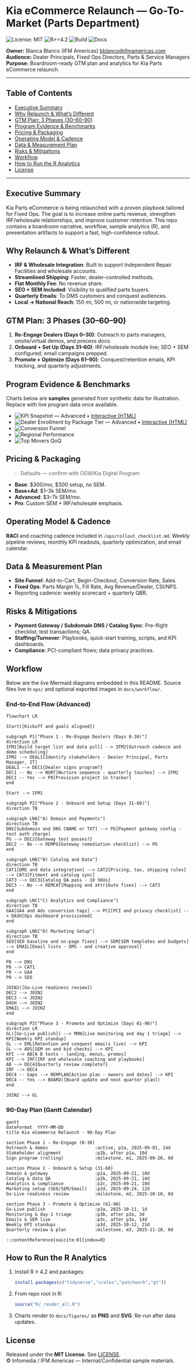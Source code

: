 # Kia eCommerce Relaunch — Go-To-Market (Parts Department)

![License: MIT](https://img.shields.io/badge/License-MIT-green.svg)
![R>=4.2](https://img.shields.io/badge/R-%3E%3D4.2-blue.svg)
![Build](https://img.shields.io/badge/Build-R_Graphs-success.svg)
![Docs](https://img.shields.io/badge/Docs-Updated-brightgreen.svg)

**Owner:** Blanca Blanco (IFM Americas) <bblanco@ifmamericas.com>  
**Audience:** Dealer Principals, Fixed Ops Directors, Parts & Service Managers  
**Purpose:** Boardroom-ready GTM plan and analytics for Kia Parts eCommerce relaunch.

---

## Table of Contents
- [Executive Summary](#executive-summary)
- [Why Relaunch & What’s Different](#why-relaunch--whats-different)
- [GTM Plan: 3 Phases (30–60–90)](#gtm-plan-3-phases-306090)
- [Program Evidence & Benchmarks](#program-evidence--benchmarks)
- [Pricing & Packaging](#pricing--packaging)
- [Operating Model & Cadence](#operating-model--cadence)
- [Data & Measurement Plan](#data--measurement-plan)
- [Risks & Mitigations](#risks--mitigations)
- [Workflow](#workflow)
- [How to Run the R Analytics](#how-to-run-the-r-analytics)
- [License](#license)

---

## Executive Summary
Kia Parts eCommerce is being relaunched with a proven playbook tailored for Fixed Ops. The goal is to increase online parts revenue, strengthen IRF/wholesale relationships, and improve customer retention. This repo contains a boardroom narrative, workflow, sample analytics (R), and presentation artifacts to support a fast, high-confidence rollout.

## Why Relaunch & What’s Different
- **IRF & Wholesale Integration**: Built to support Independent Repair Facilities and wholesale accounts.  
- **Streamlined Shipping**: Faster, dealer-controlled methods.  
- **Flat Monthly Fee**: No revenue share.  
- **SEO + SEM Included**: Visibility to qualified parts buyers.  
- **Quarterly Emails**: To DMS customers and conquest audiences.  
- **Local → National Reach**: 150 mi, 500 mi, or nationwide targeting.

## GTM Plan: 3 Phases (30–60–90)
1. **Re-Engage Dealers (Days 0–30)**: Outreach to parts managers, onsite/virtual demos, and process docs.  
2. **Onboard + Set Up (Days 31–60)**: IRF/wholesale module live; SEO + SEM configured; email campaigns prepped.  
3. **Promote + Optimize (Days 61–90)**: Conquest/retention emails, KPI tracking, and quarterly adjustments.

## Program Evidence & Benchmarks
Charts below are **samples** generated from synthetic data for illustration. Replace with live program data once available.

- ![KPI Snapshot — Advanced](docs/figures/kpi_snapshot_advanced.png) • [Interactive (HTML)](docs/figures/kpi_snapshot_interactive.html)
- ![Dealer Enrollment by Package Tier — Advanced](docs/figures/package_mix_advanced.png) • [Interactive (HTML)](docs/figures/package_mix_interactive.html)
- ![Conversion Funnel](docs/figures/conversion_funnel.png)
- ![Regional Performance](docs/figures/regional_perf.png)
- ![Top Movers QoQ](docs/figures/top_movers.png)

## Pricing & Packaging
> Defaults — confirm with OEM/Kia Digital Program
- **Base**: $300/mo, $300 setup, no SEM.  
- **Base+Ad**: $1–3k SEM/mo.  
- **Advanced**: $3–7k SEM/mo.  
- **Pro**: Custom SEM + IRF/wholesale emphasis.

## Operating Model & Cadence
**RACI** and coaching cadence included in `/ops/rollout_checklist.md`. Weekly pipeline reviews, monthly KPI readouts, quarterly optimization, and email calendar.

## Data & Measurement Plan
- **Site Funnel**: Add-to-Cart, Begin-Checkout, Conversion Rate, Sales.  
- **Fixed Ops**: Parts Margin %, Fill Rate, Avg Revenue/Dealer, CSI/NPS.  
- Reporting cadence: weekly scorecard + quarterly QBR.

## Risks & Mitigations
- **Payment Gateway / Subdomain DNS / Catalog Sync**: Pre-flight checklist; test transactions; QA.  
- **Staffing/Turnover**: Playbooks, quick-start training, scripts, and KPI dashboards.  
- **Compliance**: PCI-compliant flows; data privacy practices.

## Workflow

Below are the live Mermaid diagrams embedded in this README. Source files live in `ops/` and optional exported images in `docs/workflow/`.

### End-to-End Flow (Advanced)

```mermaid
flowchart LR

Start([Kickoff and goals aligned])

subgraph P1["Phase 1 - Re-Engage Dealers (Days 0-30)"]
direction LR
IFM1[Build target list and data pull] --> IFM2[Outreach cadence and demo scheduling]
IFM2 --> DEAL1[Identify stakeholders - Dealer Principal, Parts Manager, IT]
DEAL1 --> DEC1{Dealer signs program?}
DEC1 -- No --> NURT[Nurture sequence - quarterly touches] --> IFM2
DEC1 -- Yes --> P0[Provision project in tracker]
end

Start --> IFM1

subgraph P2["Phase 2 - Onboard and Setup (Days 31-60)"]
direction TB

subgraph LNA["A) Domain and Payments"]
direction TB
DNS[Subdomain and DNS CNAME or TXT] --> PG[Payment gateway config - test auth charge]
PG --> DEC2{Gateway test passes?}
DEC2 -- No --> REMPG[Gateway remediation checklist] --> PG
end

subgraph LNB["B) Catalog and Data"]
direction TB
CAT1[DMS and data integration] --> CAT2[Pricing, tax, shipping rules] --> CAT3[Fitment and catalog sync]
CAT3 --> DEC3{Catalog QA pass - 10 SKUs}
DEC3 -- No --> REMCAT[Mapping and attribute fixes] --> CAT3
end

subgraph LNC["C) Analytics and Compliance"]
direction TB
GA4[GA4 and Ads conversion tags] --> PCI[PCI and privacy checklist] --> DASH[Ops dashboard provisioned]
end

subgraph LND["D) Marketing Setup"]
direction TB
SEO[SEO baseline and on-page fixes] --> SEM[SEM templates and budgets] --> EMAIL[Email lists - DMS - and creative approval]
end

P0 --> DNS
P0 --> CAT1
P0 --> GA4
P0 --> SEO

JOIN2([Go-Live readiness review])
DEC2 --> JOIN2
DEC3 --> JOIN2
DASH --> JOIN2
EMAIL --> JOIN2
end

subgraph P3["Phase 3 - Promote and Optimize (Days 61-90)"]
direction LR
GL([Go-Live publish]) --> MON[Live monitoring and day 1 triage] --> KPI[Weekly KPI standup]
GL --> EML[Retention and conquest emails live] --> KPI
GL --> ADS[SEM on and bid checks] --> KPI
KPI --> AB[A B tests - landing, menus, promos]
KPI --> IRF[IRF and wholesale coaching and playbooks]
AB --> DEC4{Quarterly review complete?}
IRF --> DEC4
DEC4 -- Gaps --> REMPLAN[Action plan - owners and dates] --> KPI
DEC4 -- Yes --> BOARD([Board update and next quarter plan])
end

JOIN2 --> GL

````

### 90-Day Plan (Gantt Calendar)

```mermaid
gantt
dateFormat  YYYY-MM-DD
title Kia eCommerce Relaunch - 90-Day Plan

section Phase 1 - Re-Engage (0-30)
Outreach & demos                  :active, p1a, 2025-09-01, 14d
Stakeholder alignment             :p1b, after p1a, 10d
Sign program (rolling)            :milestone, m1, 2025-09-20, 0d

section Phase 2 - Onboard & Setup (31-60)
Domain & gateway                  :p2a, 2025-09-21, 10d
Catalog & data QA                 :p2b, 2025-09-21, 14d
Analytics & compliance            :p2c, 2025-09-21, 10d
Marketing setup (SEO/SEM/Email)   :p2d, 2025-09-24, 12d
Go-Live readiness review          :milestone, m2, 2025-10-10, 0d

section Phase 3 - Promote & Optimize (61-90)
Go-Live publish                   :p3a, 2025-10-11, 1d
Monitoring & day-1 triage         :p3b, after p3a, 3d
Emails & SEM live                 :p3c, after p3a, 14d
Weekly KPI standups               :p3d, 2025-10-12, 21d
Quarterly review & plan           :milestone, m3, 2025-11-10, 0d
```

```
::contentReference[oaicite:0]{index=0}
```




## How to Run the R Analytics
1. Install R ≥ 4.2 and packages:
   ```r
   install.packages(c("tidyverse","scales","patchwork","gt"))
   ```
2. From repo root in R:
   ```r
   source("R/_render_all.R")
   ```
3. Charts render to `docs/figures/` as **PNG** and **SVG**. Re-run after data updates.

## License
Released under the **MIT License**. See [LICENSE](LICENSE).  
© Infomedia / IFM Americas — Internal/Confidential sample materials.
